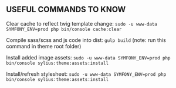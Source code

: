 USEFUL COMMANDS TO KNOW
-----------------------

Clear cache to reflect twig template change:
`sudo -u www-data SYMFONY_ENV=prod php bin/console cache:clear`

Compile sass/scss and js code into dist:
`gulp build` (note: run this command in theme root folder)

Install added image assets:
`sudo -u www-data SYMFONY_ENV=prod php bin/console sylius:theme:assets:install`

Install/refresh stylesheet:
`sudo -u www-data SYMFONY_ENV=prod php bin/console sylius:theme:assets:install`